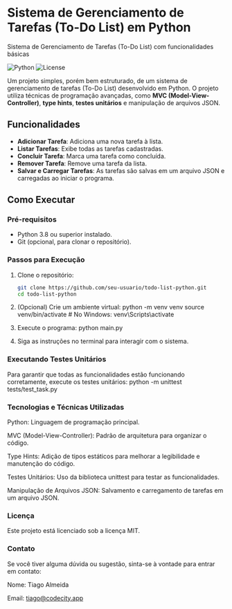 # Sistema de Gerenciamento de Tarefas (To-Do List) em Python
Sistema de Gerenciamento de Tarefas (To-Do List) com funcionalidades básicas

![Python](https://img.shields.io/badge/Python-3.8%2B-blue)
![License](https://img.shields.io/badge/License-MIT-green)

Um projeto simples, porém bem estruturado, de um sistema de gerenciamento de tarefas (To-Do List) desenvolvido em Python. O projeto utiliza técnicas de programação avançadas, como **MVC (Model-View-Controller)**, **type hints**, **testes unitários** e manipulação de arquivos JSON.

## Funcionalidades

- **Adicionar Tarefa**: Adiciona uma nova tarefa à lista.
- **Listar Tarefas**: Exibe todas as tarefas cadastradas.
- **Concluir Tarefa**: Marca uma tarefa como concluída.
- **Remover Tarefa**: Remove uma tarefa da lista.
- **Salvar e Carregar Tarefas**: As tarefas são salvas em um arquivo JSON e carregadas ao iniciar o programa.

## Como Executar

### Pré-requisitos

- Python 3.8 ou superior instalado.
- Git (opcional, para clonar o repositório).

### Passos para Execução

1. Clone o repositório:
   ```bash
   git clone https://github.com/seu-usuario/todo-list-python.git
   cd todo-list-python

2. (Opcional) Crie um ambiente virtual:
    python -m venv venv
    source venv/bin/activate  # No Windows: venv\Scripts\activate

3. Execute o programa:
    python main.py

4. Siga as instruções no terminal para interagir com o sistema.

### Executando Testes Unitários
Para garantir que todas as funcionalidades estão funcionando corretamente, execute os testes unitários:
python -m unittest tests/test_task.py

### Tecnologias e Técnicas Utilizadas
Python: Linguagem de programação principal.

MVC (Model-View-Controller): Padrão de arquitetura para organizar o código.

Type Hints: Adição de tipos estáticos para melhorar a legibilidade e manutenção do código.

Testes Unitários: Uso da biblioteca unittest para testar as funcionalidades.

Manipulação de Arquivos JSON: Salvamento e carregamento de tarefas em um arquivo JSON.

### Licença
Este projeto está licenciado sob a licença MIT.

### Contato
Se você tiver alguma dúvida ou sugestão, sinta-se à vontade para entrar em contato:

Nome: Tiago Almeida

Email: tiago@codecity.app